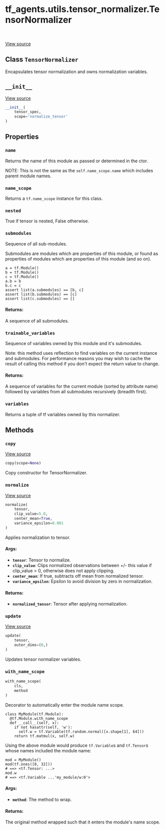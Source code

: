 <div itemscope itemtype="http://developers.google.com/ReferenceObject">
<meta itemprop="name" content="tf_agents.utils.tensor_normalizer.TensorNormalizer" />
<meta itemprop="path" content="Stable" />
<meta itemprop="property" content="name"/>
<meta itemprop="property" content="name_scope"/>
<meta itemprop="property" content="nested"/>
<meta itemprop="property" content="submodules"/>
<meta itemprop="property" content="trainable_variables"/>
<meta itemprop="property" content="variables"/>
<meta itemprop="property" content="__init__"/>
<meta itemprop="property" content="copy"/>
<meta itemprop="property" content="normalize"/>
<meta itemprop="property" content="update"/>
<meta itemprop="property" content="with_name_scope"/>
</div>

# tf_agents.utils.tensor_normalizer.TensorNormalizer

<table class="tfo-notebook-buttons tfo-api" align="left">
</table>

<a target="_blank" href="https://github.com/tensorflow/agents/tree/master/tf_agents/utils/tensor_normalizer.py">View
source</a>

## Class `TensorNormalizer`

Encapsulates tensor normalization and owns normalization variables.



<!-- Placeholder for "Used in" -->


<h2 id="__init__"><code>__init__</code></h2>

<a target="_blank" href="https://github.com/tensorflow/agents/tree/master/tf_agents/utils/tensor_normalizer.py">View
source</a>

``` python
__init__(
    tensor_spec,
    scope='normalize_tensor'
)
```

## Properties

<h3 id="name"><code>name</code></h3>

Returns the name of this module as passed or determined in the ctor.

NOTE: This is not the same as the `self.name_scope.name` which includes
parent module names.

<h3 id="name_scope"><code>name_scope</code></h3>

Returns a `tf.name_scope` instance for this class.

<h3 id="nested"><code>nested</code></h3>

True if tensor is nested, False otherwise.

<h3 id="submodules"><code>submodules</code></h3>

Sequence of all sub-modules.

Submodules are modules which are properties of this module, or found as
properties of modules which are properties of this module (and so on).

```
a = tf.Module()
b = tf.Module()
c = tf.Module()
a.b = b
b.c = c
assert list(a.submodules) == [b, c]
assert list(b.submodules) == [c]
assert list(c.submodules) == []
```

#### Returns:

A sequence of all submodules.

<h3 id="trainable_variables"><code>trainable_variables</code></h3>

Sequence of variables owned by this module and it's submodules.

Note: this method uses reflection to find variables on the current instance
and submodules. For performance reasons you may wish to cache the result
of calling this method if you don't expect the return value to change.

#### Returns:

A sequence of variables for the current module (sorted by attribute
name) followed by variables from all submodules recursively (breadth
first).

<h3 id="variables"><code>variables</code></h3>

Returns a tuple of tf variables owned by this normalizer.

## Methods

<h3 id="copy"><code>copy</code></h3>

<a target="_blank" href="https://github.com/tensorflow/agents/tree/master/tf_agents/utils/tensor_normalizer.py">View
source</a>

``` python
copy(scope=None)
```

Copy constructor for TensorNormalizer.

<h3 id="normalize"><code>normalize</code></h3>

<a target="_blank" href="https://github.com/tensorflow/agents/tree/master/tf_agents/utils/tensor_normalizer.py">View
source</a>

``` python
normalize(
    tensor,
    clip_value=5.0,
    center_mean=True,
    variance_epsilon=0.001
)
```

Applies normalization to tensor.

#### Args:

*   <b>`tensor`</b>: Tensor to normalize.
*   <b>`clip_value`</b>: Clips normalized observations between +/- this value if
    clip_value > 0, otherwise does not apply clipping.
*   <b>`center_mean`</b>: If true, subtracts off mean from normalized tensor.
*   <b>`variance_epsilon`</b>: Epsilon to avoid division by zero in
    normalization.

#### Returns:

* <b>`normalized_tensor`</b>: Tensor after applying normalization.

<h3 id="update"><code>update</code></h3>

<a target="_blank" href="https://github.com/tensorflow/agents/tree/master/tf_agents/utils/tensor_normalizer.py">View
source</a>

``` python
update(
    tensor,
    outer_dims=(0,)
)
```

Updates tensor normalizer variables.

<h3 id="with_name_scope"><code>with_name_scope</code></h3>

``` python
with_name_scope(
    cls,
    method
)
```

Decorator to automatically enter the module name scope.

```
class MyModule(tf.Module):
  @tf.Module.with_name_scope
  def __call__(self, x):
    if not hasattr(self, 'w'):
      self.w = tf.Variable(tf.random.normal([x.shape[1], 64]))
    return tf.matmul(x, self.w)
```

Using the above module would produce `tf.Variable`s and `tf.Tensor`s whose
names included the module name:

```
mod = MyModule()
mod(tf.ones([8, 32]))
# ==> <tf.Tensor: ...>
mod.w
# ==> <tf.Variable ...'my_module/w:0'>
```

#### Args:

* <b>`method`</b>: The method to wrap.


#### Returns:

The original method wrapped such that it enters the module's name scope.
